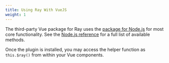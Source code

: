 ```yaml
---
title: Using Ray With VueJS
weight: 1
---
```


The third-party Vue package for Ray uses the [package for Node.js](/docs/javascript/nodejs/getting-started) for
most core functionality. See the [Node.js reference](/docs/javascript/nodejs/getting-started) for a full list of available methods.

Once the plugin is installed, you may access the helper function as `this.$ray()` from within your Vue components.
